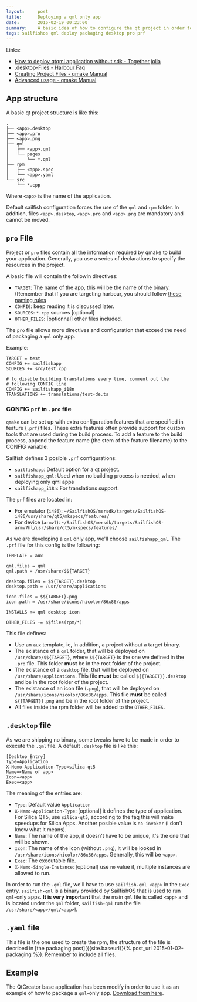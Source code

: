 ```yaml
---
layout:     post
title:      Deploying a qml only app
date:       2015-02-19 00:23:00
summary:    A basic idea of how to configure the qt project in order to deploy a qml-only application.
tags: sailfishos qml deploy packaging desktop pro prf
---
```


Links:

* [How to deploy qtqml application without sdk - Together jolla](https://together.jolla.com/question/59041/how-to-deploy-qtqml-application-without-sdk/#post-id-60298)
* [.desktop-Files - Harbour Faq](https://harbour.jolla.com/faq#4.1.0)
* [Creating Project Files - qmake Manual](http://doc.qt.io/qt-5/qmake-project-files.html)
* [Advanced usage - qmake Manual](http://doc.qt.io/qt-5/qmake-advanced-usage.html)

## App structure

A basic qt project structure is like this:

    .
    ├── <app>.desktop
    ├── <app>.pro
    ├── <app>.png
    ├── qml
    │   ├── <app>.qml
    │   └── pages
    │       └── *.qml
    ├── rpm
    │   ├── <app>.spec
    │   └── <app>.yaml
    └── src
        └── *.cpp


Where `<app>` is the name of the application.

Default sailfish configuration forces the use of the `qml` and `rpm` folder. In addition, files `<app>.desktop`, `<app>.pro` and `<app>.png` are mandatory and cannot be moved.

## `pro` File

Project or `pro` files contain all the information required by qmake to build your application. Generally, you use a series of declarations to specify the resources in the project.

A basic file will contain the followin directives:

* `TARGET`: The name of the app, this will be the name of the binary. (Remember that if you are targeting harbour, you should follow [these naming rules](https://harbour.jolla.com/faq#Naming)
* `CONFIG`: keep reading it is discussed later.
* `SOURCES`: `*.cpp` sources [optional]
* `OTHER_FILES`: [optionnal] other files included.

The `pro` file allows more directives and configuration that exceed the need of packaging a `qml` only app.

Example:

    TARGET = test
    CONFIG += sailfishapp
    SOURCES += src/test.cpp
    
    # to disable building translations every time, comment out the
    # following CONFIG line
    CONFIG += sailfishapp_i18n
    TRANSLATIONS += translations/test-de.ts

### CONFIG `prf` in `.pro` file

`qmake` can be set up with extra configuration features that are specified in feature (`.prf`) files. These extra features often provide support for custom tools that are used during the build process. To add a feature to the build process, append the feature name (the stem of the feature filename) to the CONFIG variable.

Sailfish defines 3 posible `.prf` configurations:

* `sailfishapp`: Default option for a qt project.
* `sailfishapp_qml`: Used when no building process is needed, when deploying only qml apps
* `sailfishapp_i18n`: For translations support.

The `prf` files are located in:

* For emulator (`i486`): `~/SailfishOS/mersdk/targets/SailfishOS-i486/usr/share/qt5/mkspecs/features/`
* For device (`armv7`): `~/SailfishOS/mersdk/targets/SailfishOS-armv7hl/usr/share/qt5/mkspecs/features/`

As we are developing a `qml` only app, we'll choose `sailfishapp_qml`.
The `.prf` file for this config is the following:

    TEMPLATE = aux
    
    qml.files = qml
    qml.path = /usr/share/$${TARGET}
    
    desktop.files = $${TARGET}.desktop
    desktop.path = /usr/share/applications
    
    icon.files = $${TARGET}.png
    icon.path = /usr/share/icons/hicolor/86x86/apps
    
    INSTALLS += qml desktop icon
    
    OTHER_FILES += $$files(rpm/*)

This file defines:

* Use an `aux` template, ie, In addition, a project without a target binary.
* The existance of a `qml` folder, that will be deployed on `/usr/share/$${TARGET}`, where `$${TARGET}` is the one we defined in the `.pro` file. This folder **must** be in the root folder of the project.
* The existance of a `desktop` file, that will be deployed on `/usr/share/applications`. This file **must** be called `${{TARGET}}.desktop` and be in the root folder of the project.
* The existance of an icon file (`.png`), that will be deployed on `/usr/share/icons/hicolor/86x86/apps`. This file **must** be called `${{TARGET}}.png` and be in the root folder of the project.
* All files inside the rpm folder will be added to the `OTHER_FILES`.

## `.desktop` file

As we are shipping no binary, some tweaks have to be made in order to execute the `.qml` file. A default `.desktop` file is like this:

    [Desktop Entry]
    Type=Application
    X-Nemo-Application-Type=silica-qt5
    Name=<Name of app>
    Icon=<app>
    Exec=<app>

The meaning of the entries are:
* `Type`: Default value `Application`
* `X-Nemo-Application-Type`: [optional] it defines the type of application. For Silica QT5, use `silica-qt5`, according to the faq this will make speedups for Silica Apps. Another posible value is `no-invoker` (i don't know what it means).
* `Name`: The name of the app, it doesn't have to be unique, it's the one that will be shown.
* `Icon`: The name of the icon (without `.png`), it will be looked in `/usr/share/icons/hicolor/86x86/apps`. Generally, this will be `<app>`.
* `Exec`: The executable file.
* `X-Nemo-Single-Instance`: [optional] use `no` value if, multiple instances are allowed to run.

In order to run the `.qml` file, we'll have to use `sailfish-qml <app>` in the `Exec` entry. `sailfish-qml` is a binary provided by SailfishOS that is used to run `qml`-only apps. **It is very important** that the main `qml` file is called `<app>` and is located under the `qml` folder, `sailfish-qml` run the file `/usr/share/<app>/qml/<app>`!.

## `.yaml` file

This file is the one used to create the rpm, the structure of the file is decribed in [the packaging post]({{site.baseurl}}{% post_url 2015-01-02-packaging %}). Remember to include all files.

## Example

The QtCreator base application has been modify in order to use it as an example of how to package a `qml`-only app. [Download from here]({{site.baseurl}}/example/example-qml-only.zip).




